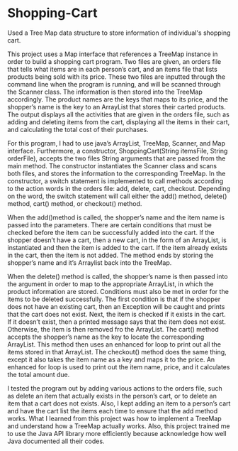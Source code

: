 # Shopping-Cart
Used a Tree Map data structure to store information of individual's shopping cart.

This project uses a Map interface that references a TreeMap instance in order to build a shopping cart program. Two files are given, an orders file that tells what items are in each person’s cart, and an items file that lists products being sold with its price. These two files are inputted through the command line when the program is running, and will be scanned through the Scanner class. The information is then stored into the TreeMap accordingly. The product names are the keys that maps to its price, and the shopper’s name is the key to an ArrayList that stores their carted products. The output displays all the activities that are given in the orders file, such as adding and deleting items from the cart, displaying all the items in their cart, and calculating the total cost of their purchases.

For this program, I had to use java’s ArrayList, TreeMap, Scanner, and Map interface. Furthermore, a constructor, ShoppingCart(String itemsFile, String orderFile), accepts the two files String arguments that are passed from the main method. The constructor instantiates the Scanner class and scans both files, and stores the information to the corresponding TreeMap. In the constructor, a switch statement is implemented to call methods according to the action words in the orders file: add, delete, cart, checkout. Depending on the word, the switch statement will call either the add() method, delete() method, cart() method, or checkout() method.

When the add()method is called, the shopper’s name and the item name is passed into the parameters. There are certain conditions that must be checked before the item can be successfully added into the cart. If the shopper doesn’t have a cart, then a new cart, in the form of an ArrayList, is instantiated and then the item is added to the cart. If the item already exists in the cart, then the item is not added. The method ends by storing the shopper’s name and it’s Arraylist back into the TreeMap.

When the delete() method is called, the shopper’s name is then passed into the argument in order to map to the appropriate ArrayList, in which the product information are stored. Conditions must also be met in order for the items to be deleted successfully. The first condition is that if the shopper does not have an existing cart, then an Exception will be caught and prints that the cart does not exist. Next, the item is checked if it exists in the cart. If it doesn’t exist, then a printed message says that the item does not exist. Otherwise, the item is then removed fro the ArrayList.
The cart() method accepts the shopper’s name as the key to locate the corresponding ArrayList. This method then uses an enhanced for loop to print out all the items stored in that ArrayList. The checkout() method does the same thing, except it also takes the item name as a key and maps it to the price. An enhanced for loop is used to print out the item name, price, and it calculates the total amount due.

I tested the program out by adding various actions to the orders file, such as delete an item that actually exists in the person’s cart, or to delete an item that a cart does not exists. Also, I kept adding an item to a person’s cart and have the cart list the items each time to ensure that the add method works. What I learned from this project was how to implement a TreeMap and understand how a TreeMap actually works. Also, this project trained me to use the Java API library more efficiently because acknowledge how well Java documented all their codes.
